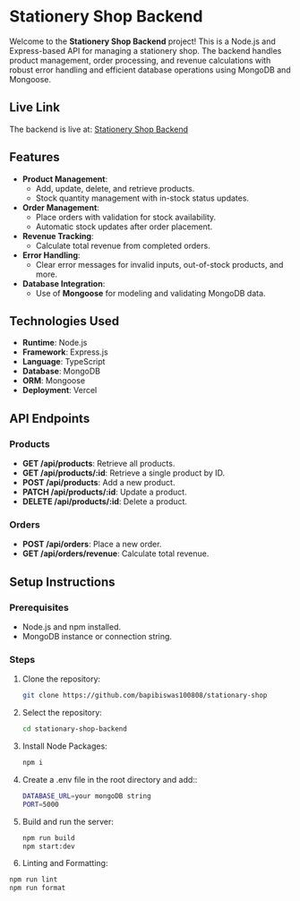 # Stationery Shop Backend

Welcome to the **Stationery Shop Backend** project! This is a Node.js and Express-based API for managing a stationery shop. The backend handles product management, order processing, and revenue calculations with robust error handling and efficient database operations using MongoDB and Mongoose.

## Live Link

The backend is live at: [Stationery Shop Backend](https://stationary-shop-backend-xi.vercel.app/)

## Features

- **Product Management**:
  - Add, update, delete, and retrieve products.
  - Stock quantity management with in-stock status updates.
- **Order Management**:
  - Place orders with validation for stock availability.
  - Automatic stock updates after order placement.
- **Revenue Tracking**:
  - Calculate total revenue from completed orders.
- **Error Handling**:
  - Clear error messages for invalid inputs, out-of-stock products, and more.
- **Database Integration**:
  - Use of **Mongoose** for modeling and validating MongoDB data.

## Technologies Used

- **Runtime**: Node.js
- **Framework**: Express.js
- **Language**: TypeScript
- **Database**: MongoDB
- **ORM**: Mongoose
- **Deployment**: Vercel

## API Endpoints

### Products

- **GET /api/products**: Retrieve all products.
- **GET /api/products/:id**: Retrieve a single product by ID.
- **POST /api/products**: Add a new product.
- **PATCH /api/products/:id**: Update a product.
- **DELETE /api/products/:id**: Delete a product.

### Orders

- **POST /api/orders**: Place a new order.
- **GET /api/orders/revenue**: Calculate total revenue.

## Setup Instructions

### Prerequisites

- Node.js and npm installed.
- MongoDB instance or connection string.

### Steps

1. Clone the repository:

   ```bash
   git clone https://github.com/bapibiswas100808/stationary-shop

   ```

2. Select the repository:

   ```bash
   cd stationary-shop-backend

   ```

3. Install Node Packages:

   ```bash
   npm i

   ```

4. Create a .env file in the root directory and add::

   ```bash
   DATABASE_URL=your mongoDB string
   PORT=5000

   ```

5. Build and run the server:

   ```bash
   npm run build
   npm start:dev
   ```

6. Linting and Formatting:

```bash
npm run lint
npm run format
```
